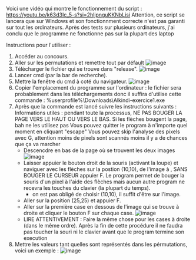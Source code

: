 Voici une vidéo qui montre le fonctionnement du script :
https://youtu.be/k63d3Ic_5-s?si=2hljpnguKKNbLisi
Attention, ce script se lancera que sur Windows et son fonctionnment correcte n'est pas garanti sur tout les ordinateurs. Après des tests sur plusieurs ordinateurs, j'ai conclu que le programme ne fonctionne pas sur la plupart des laptop

Instructions pour l'utiliser :
1. Accéder au concours.
2. Aller sur les permutations et remettre tout par défault
![image](https://github.com/user-attachments/assets/a890faed-e6eb-481e-8866-996e2ccb1f91)
3. Télécharger le fichier qui se trouve dans "release".
![image](https://github.com/user-attachments/assets/c02b6598-0967-4d03-a5f4-1595972cd35a)
4. Lancer cmd (par la bar de recherche).
5. Mettre la fenêtre du cmd à coté du navigateur.
![image](https://github.com/user-attachments/assets/e8712e49-7f97-404c-970d-30a0ec224ffd)
6. Copier l'emplacement du programme sur l'ordinateur : le fichier sera probablement dans les téléchargements donc il suffira d'utilise cette commande : %userprofile%\Downloads\Alkindi-exercice1.exe
7. Après que la commande est lancé suivre les instructions suivants :
Informations utiles : pendant toute la processus, NE PAS BOUGER LA PAGE VERS LE HAUT OU VERS LE BAS. Si les flèches bougent la page, bah ne les utilisez pas
                      Vous pouvez  quitter le program à n'importe quel moment en cliquant "escape"
                      Vous pouvez skip l'analyse des pixels avec G, attention moins de pixels sont scannés moins il y a de chances que ça va marcher
   - Descencdre en bas de la page où se trouvent les deux images
   ![image](https://github.com/user-attachments/assets/c88097e5-0c6a-4309-a2dc-62ce7aa2a5ea)
   - Laisser appuier le bouton droit de la souris (activant la loupe) et naviguer avec les flèches sur la postion (10,10), de l'image à , SANS BOUGER LE CURSEUR appuier F. 
       Le program permet de bouger la souris d'un pixel à l'aide des flèches mais aucun autre program ne recevra les touches du clavier (la plupart du temps).
        + on est pas obligé de choisir (10,10), il suffit d'être sur l'image.
   -  Aller sur la position (25,25) et appuier F.
   -  Aller sur la première case en dessous de l'image qui se trouve à droite et cliquer le bouton F sur chaque case.
   ![image](https://github.com/user-attachments/assets/90a43e13-59dc-494a-ae14-2532249f4985)
   - LIRE ATTENTIVEMENT : Faire la même chose pour les cases à droite (dans le même ordre).
     Après la fin de cette procédure il ne faudra pas toucher la souri ni le clavier avant que le program termine son execution
8. Mettre les valeurs tant quelles sont représentés dans les pérmutations, voici un exemple :
![image](https://github.com/user-attachments/assets/deca1895-510e-47a1-b575-f9d831e79d3c)
